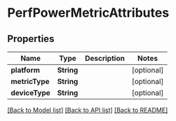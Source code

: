 # PerfPowerMetricAttributes

## Properties
Name | Type | Description | Notes
------------ | ------------- | ------------- | -------------
**platform** | **String** |  | [optional] 
**metricType** | **String** |  | [optional] 
**deviceType** | **String** |  | [optional] 

[[Back to Model list]](../README.md#documentation-for-models) [[Back to API list]](../README.md#documentation-for-api-endpoints) [[Back to README]](../README.md)


